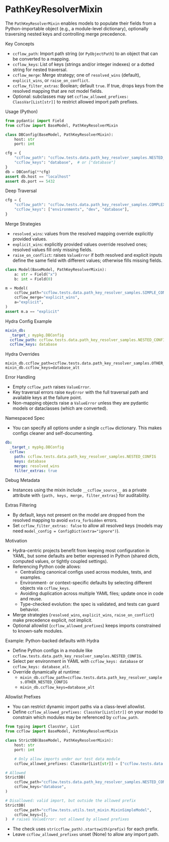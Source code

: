 # PathKeyResolverMixin

The `PathKeyResolverMixin` enables models to populate their fields from a Python-importable object (e.g., a module-level dictionary), optionally traversing nested keys and controlling merge precedence.

Key Concepts

- `ccflow_path`: Import path string (or `PyObjectPath`) to an object that can be converted to a mapping.
- `ccflow_keys`: List of keys (strings and/or integer indexes) or a dotted string for nested traversal.
- `ccflow_merge`: Merge strategy; one of `resolved_wins` (default), `explicit_wins`, or `raise_on_conflict`.
- `ccflow_filter_extras`: Boolean; default `true`. If true, drops keys from the resolved mapping that are not model fields.
- Optional: subclasses may set `ccflow_allowed_prefixes: ClassVar[List[str]]` to restrict allowed import path prefixes.

Usage (Python)

```python
from pydantic import Field
from ccflow import BaseModel, PathKeyResolverMixin

class DBConfig(BaseModel, PathKeyResolverMixin):
    host: str
    port: int

cfg = {
    "ccflow_path": "ccflow.tests.data.path_key_resolver_samples.NESTED_CONFIG",
    "ccflow_keys": "database",  # or ["database"]
}
db = DBConfig(**cfg)
assert db.host == "localhost"
assert db.port == 5432
```

Deep Traversal

```python
cfg = {
    "ccflow_path": "ccflow.tests.data.path_key_resolver_samples.COMPLEX_CONFIG",
    "ccflow_keys": ["environments", "dev", "database"],
}
```

Merge Strategies

- `resolved_wins`: values from the resolved mapping override explicitly provided values.
- `explicit_wins`: explicitly provided values override resolved ones; resolved values fill only missing fields.
- `raise_on_conflict`: raises `ValueError` if both resolved and explicit inputs define the same field with different values; otherwise fills missing fields.

```python
class Model(BaseModel, PathKeyResolverMixin):
    a: str = Field("x")
    b: int = Field(0)

m = Model(
    ccflow_path="ccflow.tests.data.path_key_resolver_samples.SIMPLE_CONFIG",
    ccflow_merge="explicit_wins",
    a="explicit",
)
assert m.a == "explicit"
```

Hydra Config Example

```yaml
mixin_db:
  _target_: mypkg.DBConfig
  ccflow_path: ccflow.tests.data.path_key_resolver_samples.NESTED_CONFIG
  ccflow_keys: database
```

Hydra Overrides

```text
mixin_db.ccflow_path=ccflow.tests.data.path_key_resolver_samples.OTHER_NESTED_CONFIG
mixin_db.ccflow_keys=database_alt
```

Error Handling

- Empty `ccflow_path` raises `ValueError`.
- Key traversal errors raise `KeyError` with the full traversal path and available keys at the failure point.
- Non-mapping objects raise a `ValueError` unless they are pydantic models or dataclasses (which are converted).

Namespaced Spec

- You can specify all options under a single `ccflow` dictionary. This makes configs cleaner and self-documenting.

```yaml
db:
  _target_: mypkg.DBConfig
  ccflow:
    path: ccflow.tests.data.path_key_resolver_samples.NESTED_CONFIG
    keys: database
    merge: resolved_wins
    filter_extras: true
```

Debug Metadata

- Instances using the mixin include `__ccflow_source__` as a private attribute with `{path, keys, merge, filter_extras}` for auditability.

Extras Filtering

- By default, keys not present on the model are dropped from the resolved mapping to avoid `extra_forbidden` errors.
- Set `ccflow_filter_extras: false` to allow all resolved keys (models may need `model_config = ConfigDict(extra="ignore")`).

Motivation

- Hydra-centric projects benefit from keeping most configuration in YAML, but some defaults are better expressed in Python (shared dicts, computed values, or tightly coupled settings).
- Referencing Python code allows:
  - Centralizing canonical configs used across modules, tests, and examples.
  - Environment- or context-specific defaults by selecting different objects via `ccflow_keys`.
  - Avoiding duplication across multiple YAML files; update once in code and reuse.
  - Type-checked evolution: the spec is validated, and tests can guard behavior.
- Merge strategies (`resolved_wins`, `explicit_wins`, `raise_on_conflict`) make precedence explicit, not implicit.
- Optional allowlist (`ccflow_allowed_prefixes`) keeps imports constrained to known-safe modules.

Example: Python-backed defaults with Hydra

- Define Python configs in a module like `ccflow.tests.data.path_key_resolver_samples.NESTED_CONFIG`.
- Select per environment in YAML with `ccflow_keys: database` or `ccflow_keys: database_alt`.
- Override dynamically at runtime:
  - `mixin_db.ccflow_path=ccflow.tests.data.path_key_resolver_samples.OTHER_NESTED_CONFIG`
  - `mixin_db.ccflow_keys=database_alt`

Allowlist Prefixes

- You can restrict dynamic import paths via a class-level allowlist.
- Define `ccflow_allowed_prefixes: ClassVar[List[str]]` on your model to constrain which modules may be referenced by `ccflow_path`.

```python
from typing import ClassVar, List
from ccflow import BaseModel, PathKeyResolverMixin

class StrictDB(BaseModel, PathKeyResolverMixin):
    host: str
    port: int

    # Only allow imports under our test data module
    ccflow_allowed_prefixes: ClassVar[List[str]] = ["ccflow.tests.data.path_key_resolver_samples"]

# Allowed
StrictDB(
    ccflow_path="ccflow.tests.data.path_key_resolver_samples.NESTED_CONFIG",
    ccflow_keys="database",
)

# Disallowed: valid import, but outside the allowed prefix
StrictDB(
    ccflow_path="ccflow.tests.utils.test_mixin.MixinSimpleModel",
    ccflow_keys=[],
)  # raises ValueError: not allowed by allowed prefixes
```

- The check uses `str(ccflow_path).startswith(prefix)` for each prefix.
- Leave `ccflow_allowed_prefixes` unset (None) to allow any import path.
